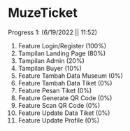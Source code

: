 # MuzeTicket
Progress 1: (6/19/2022 || 11:52) </br>
1. Feature Login/Register (100%) </br>
2. Tampilan Landing Page (80%) </br>
3. Tampilan Admin (20%) </br>
4. Tampilan Buyer (10%) </br>
5. Feature Tambah Data Museum (0%) </br>
6. Feature Tambah Data Tiket (0%) </br>
7. Feature Pesan Tiket (0%) </br>
8. Feature Generate QR Code (0%) </br>
9. Feature Scan QR Code (0%) </br>
10. Feature Update Data Tiket (0%) </br>
11. Feature Update Profile (0%)

